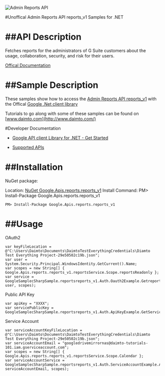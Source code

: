 ﻿![Admin Reports API](https://www.gstatic.com/images/branding/product/1x/googleg_32dp.png)

#Unoffical Admin Reports API reports_v1 Samples for .NET  

##API Description
=============

Fetches reports for the administrators of G Suite customers about the usage, collaboration, security, and risk for their users.

[Offical Documentation](https://developers.google.com/admin-sdk/reports/)

##Sample Description
=============

These samples show how to access the [Admin Reports API reports_v1](https://developers.google.com/admin-sdk/reports/) with the Offical [Google .Net client library](https://github.com/google/google-api-dotnet-client)

Tutorials to go along with some of these samples can be found on [www.daimto.com](http://www.daimto.com/)

#Developer Documentation

* [Google API client Library for .NET - Get Started](https://developers.google.com/api-client-library/dotnet/get_started)

* [Supported APIs](https://developers.google.com/api-client-library/dotnet/apis/)

##Installation
=================================

NuGet package:

Location: [NuGet Google.Apis.reports.reports_v1](https://www.nuget.org/packages/Google.Apis.reports.reports_v1)
Install Command: PM>  Install-Package Google.Apis.reports.reports_v1

```
PM> Install-Package Google.Apis.reports.reports_v1
```

##Usage
=================================

OAuth2
```
var keyFileLocation = @"C:\Users\Daimto\Documents\DaimtoTestEverythingCredentials\Diamto Test Everything Project-29e50502c19b.json";
var user = System.Security.Principal.WindowsIdentity.GetCurrent().Name;
var scopes = new String[] { Google.Apis.reports.reports_v1.reportsService.Scope.reportsReadonly };
var service = GoogleSamplecSharpSample.reportsreports_v1.Auth.Oauth2Example.GetreportsService(keyFileLocation, user, scopes);
```
Public API Key
```
var apiKey = "XXXX";
var servicePublicKey = GoogleSamplecSharpSample.reportsreports_v1.Auth.ApiKeyExample.GetService(apiKey);
```
Service Account
```
var serviceAccountKeyFileLocation = @"C:\Users\Daimto\Documents\DaimtoTestEverythingCredentials\Diamto Test Everything Project-29e50502c19b.json";
var serviceAccountEmail = "googledrivemirrornas@daimto-tutorials-101.iam.gserviceaccount.com";
var scopes = new String[] { Google.Apis.reports.reports_v1.reportsService.Scope.Calendar };            
var serviceAccountService = GoogleSamplecSharpSample.reportsreports_v1.Auth.ServiceAccountExample.AuthenticateServiceAccount(serviceAccountKeyFileLocation, serviceAccountEmail, scopes);
```
